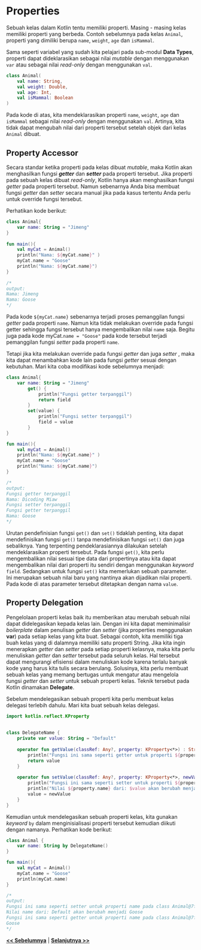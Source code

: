 # Properties

Sebuah kelas dalam Kotlin tentu memiliki properti. Masing - masing kelas memiliki properti yang berbeda. Contoh sebelumnya pada kelas `Animal`, properti yang dimiliki berupa `name`, `weight`, `age` dan `isMammal`.

Sama seperti variabel yang sudah kita pelajari pada sub-modul **Data Types**, properti dapat dideklarasikan sebagai nilai _mutable_ dengan menggunakan `var` atau sebagai nilai _read-only_ dengan menggunakan `val`.

```kotlin
class Animal(
    val name: String,
    val weight: Double,
    val age: Int,
    val isMammal: Boolean
)
```

Pada kode di atas, kita mendeklarasikan properti `name`, `weight`, `age` dan `isMammal` sebagai nilai _read-only_ dengan menggunakan `val`. Artinya, kita tidak dapat mengubah nilai dari properti tersebut setelah objek dari kelas `Animal` dibuat.

## Property Accessor

Secara standar ketika properti pada kelas dibuat _mutable_, maka Kotlin akan menghasilkan fungsi _**getter**_ dan _**setter**_ pada properti tersebut. Jika properti pada sebuah kelas dibuat _read-only_, Kotlin hanya akan menghasilkan fungsi _getter_ pada properti tersebut. Namun sebenarnya Anda bisa membuat fungsi _getter_ dan _setter_ secara manual jika pada kasus tertentu Anda perlu untuk override fungsi tersebut.

Perhatikan kode berikut:

```kotlin
class Animal{
    var name: String = "Jimeng"
}
 
fun main(){
    val myCat = Animal()
    println("Nama: ${myCat.name}" )
    myCat.name = "Goose"
    println("Nama: ${myCat.name}")
}
 
/*
output:
Nama: Jimeng
Nama: Goose
*/
```

Pada kode  `${myCat.name}` sebenarnya terjadi proses pemanggilan fungsi _getter_ pada properti `name`. Namun kita tidak melakukan override pada fungsi getter  sehingga fungsi tersebut hanya mengembalikan nilai `name` saja. Begitu juga pada kode myCat.`name = "Goose"` pada kode tersebut terjadi pemanggilan fungsi _setter_ pada properti `name`.

Tetapi jika kita melakukan override pada fungsi _getter_ dan juga _setter_ , maka kita dapat menambahkan kode lain pada fungsi _getter_ sesuai dengan kebutuhan. Mari kita coba modifikasi kode sebelumnya menjadi:

```kotlin
class Animal{
    var name: String = "Jimeng"
        get() {
            println("Fungsi getter terpanggil")
            return field
        }
        set(value) {
            println("Fungsi setter terpanggil")
            field = value
        }
}

fun main(){
    val myCat = Animal()
    println("Nama: ${myCat.name}" )
    myCat.name = "Goose"
    println("Nama: ${myCat.name}")
}

/*
output:
Fungsi getter terpanggil
Nama: Dicoding Miaw
Fungsi setter terpanggil
Fungsi getter terpanggil
Nama: Goose
*/
```

Urutan pendefinisian fungsi `get()` dan `set()` tidaklah penting, kita dapat mendefinisikan fungsi `get()` tanpa mendefinisikan fungsi `set()` dan juga sebaliknya. Yang terpenting pendeklarasiannya dilakukan setelah mendeklarasikan properti tersebut. Pada fungsi `get()`, kita perlu mengembalikan nilai sesuai tipe data dari propertinya atau kita dapat mengembalikan nilai dari properti itu sendiri dengan menggunakan _keyword_ `field`. Sedangkan untuk fungsi `set()` kita memerlukan sebuah parameter. Ini merupakan sebuah nilai baru yang nantinya akan dijadikan nilai properti. Pada kode di atas parameter tersebut ditetapkan dengan nama `value`.

## Property Delegation

Pengelolaan properti kelas baik itu memberikan atau merubah sebuah nilai dapat didelegasikan kepada kelas lain. Dengan ini kita dapat meminimalisir _boilerplate_ dalam penulisan _getter_ dan _setter_ (jika properties menggunakan **var**) pada setiap kelas yang kita buat. Sebagai contoh, kita memiliki tiga buah kelas yang di dalamnya memiliki satu properti String. Jika kita ingin menerapkan _getter_ dan _setter_ pada setiap properti kelasnya, maka kita perlu menuliskan _getter_ dan _setter_ tersebut pada seluruh kelas. Hal tersebut dapat mengurangi efisiensi dalam menuliskan kode karena terlalu banyak kode yang harus kita tulis secara berulang. Solusinya, kita perlu membuat sebuah kelas yang memang bertugas untuk mengatur atau mengelola fungsi _getter_ dan _setter_ untuk sebuah properti kelas. Teknik tersebut pada Kotlin dinamakan **Delegate**.

Sebelum mendelegasikan sebuah properti kita perlu membuat kelas delegasi terlebih dahulu. Mari kita buat sebuah kelas delegasi.

```kotlin
import kotlin.reflect.KProperty
 
 
class DelegateName {
    private var value: String = "Default"
 
    operator fun getValue(classRef: Any?, property: KProperty<*>) : String {
        println("Fungsi ini sama seperti getter untuk properti ${property.name} pada class $classRef")
        return value
    }
 
    operator fun setValue(classRef: Any?, property: KProperty<*>, newValue: String){
        println("Fungsi ini sama seperti setter untuk properti ${property.name} pada class $classRef")
        println("Nilai ${property.name} dari: $value akan berubah menjadi $newValue")
        value = newValue
    }
}
```

Kemudian untuk mendelegasikan sebuah properti kelas, kita gunakan _keyword_ `by` dalam menginisialisasi properti tersebut kemudian diikuti dengan namanya. Perhatikan kode berikut:

```kotlin
class Animal {
    var name: String by DelegateName()
}

fun main(){
    val myCat = Animal()
    myCat.name = "Goose"
    println(myCat.name)
}

/*
output:
Fungsi ini sama seperti setter untuk properti name pada class Animal@7f31245a
Nilai name dari: Default akan berubah menjadi Goose
Fungsi ini sama seperti getter untuk properti name pada class Animal@7f31245a
Goose
*/
```

**[<< Sebelumnya](m13-class-object.md)**  | **[Selanjutnya >>](m15-constructor.md)**
